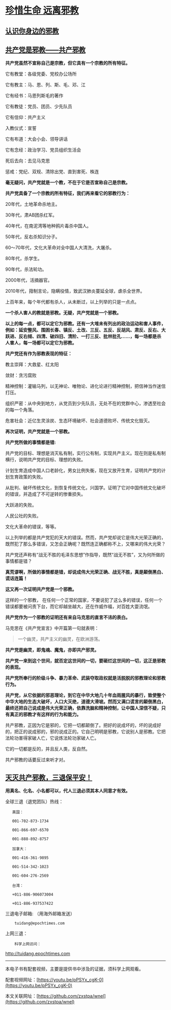 # [**珍惜生命  远离邪教**](http://)
## [**认识你身边的邪教**](http://)
## [**共产党是邪教——共产邪教**](http://)

**共产党虽然不宣称自己是宗教，但它具有一个宗教的所有特征。**

它有教堂：各级党委、党校办公场所

它有教主：马、恩、列、斯、毛、邓、江

它有经书：马恩列斯毛的著作

它有教徒：党员、团员、少先队员

它有信仰：共产主义

入教仪式：宣誓

它有布道：大会小会、领导讲话

它有念经：政治学习、党员组织生活会

死后去向：去见马克思

惩戒：党纪、双规、清除出党、直到害死、株连

**毫无疑问，共产党就是一个教，不在于它是否宣称自己是宗教。**

**共产党具备了一个宗教的所有特征，我们再来看它的邪教行为：**

20年代，土地革命杀地主。

30年代，肃AB团杀红军。

40年代，在南泥湾等地种鸦片毒杀中国人。

50年代，反右杀知识分子。

60～70年代，文化大革命对全中国人大清洗，大屠杀。

80年代，杀学生。

90年代，杀法轮功。

2000年代，活摘器官。

2010年代，箝制言论，隐瞒役情，致武汉肺炎蔓延全球，虐杀全世界。

上百年来，每个年代都有杀人，从未断过，以上列举的只是一点点。

**一个杀人害人的教就是邪教。无疑，共产党就是一个邪教。**

**以上的每一点，都可以定它为邪教。还有一大堆未有列出的政治运动和害人事件，例如：延安整风、围困长春、镇反、土改、三反、五反、反胡风、肃反、反右、大跃进、反右倾、四清、破四旧、清阶、一打三反、批林批孔……，每一场都是杀人害人，每一场都可以定它为邪教。**

**共产党还有作为邪教表现的特征：**

教主崇拜：大救星、红太阳

敛财：贪污腐败

精神控制：灌输马列，以无神论、唯物论、进化论进行精神控制，把信神当作迷信打压。

组织严密：从中央到地方，从党员到少先队员，无处不在的党群中心，渗透至社会的每一个角落。

危害社会：近亿生灵涂炭、生态环境破坏、社会道德败坏、传统文化毁灭。

**再次证明，共产党就是一个邪教。**

**共产党所做的事情都是错:**

共产党的目标、理想是消灭私有制，实行公有制，实现共产主义。现在则是私有制横行，说明共产党的目标、理想的失败。

计划生育造成中国人口老龄化，男女比例失衡，现在又放开生育，证明共产党的计划生育政策的失败。

从批判、破坏传统文化，到恢复传统文化，兴国学。证明了它对中国传统文化破坏的错误，并造成了不可逆转的惨重损失。

大跃进的失败。

人民公社的失败。

文化大革命的错误，等等。

以上列举的都是共产党犯的天大的错误。然而，共产党却说它是伟大光荣正确的，既然犯了那么多错误，又怎会正确呢？既然连正确都称不上，又哪来的伟大光荣？

共产党还声称有“战无不胜的毛泽东思想”作指导，既然“战无不胜”，又为何所做的事情都是错？

**真荒谬啊，所做的事情都是错，却说成伟大光荣正确、战无不胜，真是颠倒黑白、谎话连篇！**

**这又再一次证明共产党是一个邪教。**

这样的一个邪教， 在任何一个正常的国家，不要说犯了这么多的错误，任何一个错误都要被问责下台，而它却越坐越大，还在作威作福，对百姓大耍流氓。

**共产党作为一个邪教的证明还有来自马克思的直言不讳的表白。**

马克思在《共产党宣言》中开篇第一句就表明：
> 一个幽灵，共产主义的幽灵，在欧洲游荡。

**共产党是幽灵，即鬼魂、魔鬼，亦即共产邪灵。**

**共产党一来到这个世间，就否定这世间的一切，要砸烂这世间的一切，这正是邪教的表现。**

**共产党所奉行的阶级斗争、暴力革命、武装夺取政权就是活脱脱的邪教理论和邪教行为。**

**共产党，从它依据的邪恶理论，到它在中华大地几十年血雨腥风的暴行，致使整个中华大地的生态大破坏，人口大灭绝，道德大滑坡。然而又满口谎言的颠倒黑白，最终还把自己说成是伟大光荣正确，依靠洗脑和精神控制，让中国人深信不疑，只有真正的邪教才有这样的行为和能力。**

共产邪教，正因为它是邪的，它把一切都颠倒了。把好的说成坏的，坏的说成好的，把正的说成邪的，邪的说成正的。它自己明明是邪教，它说别人是邪教。它把法轮功害得家破人亡，它说炼法轮功家破人亡。

它的一切都是反的，并且反人类，反自然。

共产邪教的话要反过来听才对。



## [**天灭共产邪教，三退保平安！**](http://)

**用真名、化名、小名都可以，代人三退必须其本人同意才有效。**

全球三退（退党团队）热线：

       美国：

       001-702-873-1734 

       001-866-697-6570 

       001-888-892-8757

       加拿大：

       001-416-361-9895

       001-514-342-1023

       001-604-276-2569

       台湾：

       +011-886-906073004

       +011-886-937537422

三退电子邮箱: （用海外邮箱发送）

        tuidang@epochtimes.com

上网三退：

        科学上网访问：

http://tuidang.epochtimes.com

-----
本电子书有配套视频，主要是提供书中涉及的证据，须科学上网观看。

配套视频网址：[https://youtu.be/pPSYx_cgK-0](https://youtu.be/pPSYx_cgK-0)

本文关联网址：[https://github.com/zxstpa/wnel](https://github.com/zxstpa/wnel)
